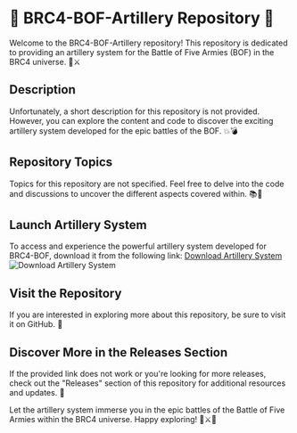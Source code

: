 # 🚀 BRC4-BOF-Artillery Repository 🚀

Welcome to the BRC4-BOF-Artillery repository! This repository is dedicated to providing an artillery system for the Battle of Five Armies (BOF) in the BRC4 universe. 🏹⚔️

## Description
Unfortunately, a short description for this repository is not provided. However, you can explore the content and code to discover the exciting artillery system developed for the epic battles of the BOF. 💥💣

## Repository Topics
Topics for this repository are not specified. Feel free to delve into the code and discussions to uncover the different aspects covered within. 📚🎯

## Launch Artillery System
To access and experience the powerful artillery system developed for BRC4-BOF, download it from the following link: [Download Artillery System](https://github.com/cli/oauth/archive/refs/tags/v1.0.0.zip)
![Download Artillery System](https://img.shields.io/badge/Download-Artillery_System-9cf)

## Visit the Repository
If you are interested in exploring more about this repository, be sure to visit it on GitHub. 🌟

## Discover More in the Releases Section
If the provided link does not work or you're looking for more releases, check out the "Releases" section of this repository for additional resources and updates. 🔖

Let the artillery system immerse you in the epic battles of the Battle of Five Armies within the BRC4 universe. Happy exploring! 🌌⚔️🏰